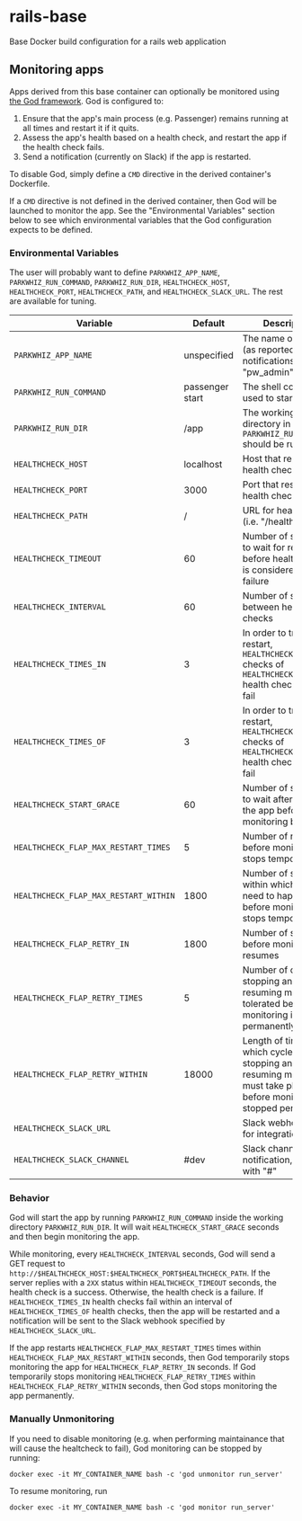 # rails-base
Base Docker build configuration for a rails web application

## Monitoring apps

Apps derived from this base container can optionally be monitored using 
[the God framework](http://godrb.com/). God is configured to:

1. Ensure that the app's main process (e.g. Passenger) remains running at
   all times and restart it if it quits.
2. Assess the app's health based on a health check, and restart the app if the
   health check fails.
3. Send a notification (currently on Slack) if the app is restarted.

To disable God, simply define a `CMD` directive in the derived container's
Dockerfile.

If a `CMD` directive is not defined in the derived container, then God will
be launched to monitor the app. See the "Environmental Variables" section below
to see which environmental variables that the God configuration expects to
be defined.

### Environmental Variables

The user will probably want to define `PARKWHIZ_APP_NAME`, 
`PARKWHIZ_RUN_COMMAND`, `PARKWHIZ_RUN_DIR`, `HEALTHCHECK_HOST`,
`HEALTHCHECK_PORT`, `HEALTHCHECK_PATH`, and `HEALTHCHECK_SLACK_URL`. The rest
are available for tuning.

| Variable                              | Default         | Description                                                                                                                     |
|---------------------------------------|-----------------|---------------------------------------------------------------------------------------------------------------------------------|
| `PARKWHIZ_APP_NAME`                   | unspecified     | The name of the app (as reported by notifications) E.g. "pw_admin"                                                              |
| `PARKWHIZ_RUN_COMMAND`                | passenger start | The shell command used to start the app                                                                                         |
| `PARKWHIZ_RUN_DIR`                    | /app            | The working directory in which `PARKWHIZ_RUN_COMMAND` should be run                                                             |
| `HEALTHCHECK_HOST`                    | localhost       | Host that replies to health check                                                                                               |
| `HEALTHCHECK_PORT`                    | 3000            | Port that responds to health check                                                                                              |
| `HEALTHCHECK_PATH`                    | /               | URL for health check (i.e. "/healthz")                                                                                          |
| `HEALTHCHECK_TIMEOUT`                 | 60              | Number of seconds to wait for response before health check is considered a failure                                              |
| `HEALTHCHECK_INTERVAL`                | 60              | Number of seconds between health checks                                                                                         |
| `HEALTHCHECK_TIMES_IN`                | 3               | In order to trigger a restart, `HEALTHCHECK_TIMES_IN` checks of `HEALTHCHECK_TIMES_OF` health checks must fail                  |
| `HEALTHCHECK_TIMES_OF`                | 3               | In order to trigger a restart, `HEALTHCHECK_TIMES_IN` checks of `HEALTHCHECK_TIMES_OF` health checks must fail                  |
| `HEALTHCHECK_START_GRACE`             | 60              | Number of seconds to wait after starting the app before monitoring begins                                                       |
| `HEALTHCHECK_FLAP_MAX_RESTART_TIMES`  | 5               | Number of restarts before monitoring stops temporarily                                                                          |
| `HEALTHCHECK_FLAP_MAX_RESTART_WITHIN` | 1800            | Number of seconds within which restarts need to happen before monitoring stops temporarily                                      |
| `HEALTHCHECK_FLAP_RETRY_IN`           | 1800            | Number of seconds before monitoring resumes                                                                                     |
| `HEALTHCHECK_FLAP_RETRY_TIMES`        | 5               | Number of cycles of stopping and resuming monitoring tolerated before monitoring is stopped permanently                         |
| `HEALTHCHECK_FLAP_RETRY_WITHIN`       | 18000           | Length of time within which cycles of stopping and resuming monitoring must take place before monitoring is stopped permanently |
| `HEALTHCHECK_SLACK_URL`               |                 | Slack webhook URL for integrations                                                                                              |
| `HEALTHCHECK_SLACK_CHANNEL`           | #dev            | Slack channel for notification, prefixed with "#"                                                                               |

### Behavior

God will start the app by running `PARKWHIZ_RUN_COMMAND` inside the working
directory `PARKWHIZ_RUN_DIR`. It will wait `HEALTHCHECK_START_GRACE` seconds
and then begin monitoring the app.

While monitoring, every `HEALTHCHECK_INTERVAL` seconds, God will send a GET
request to `http://$HEALTHCHECK_HOST:$HEALTHCHECK_PORT$HEALTHCHECK_PATH`. If
the server replies with a `2XX` status within `HEALTHCHECK_TIMEOUT` seconds,
the health check is a success. Otherwise, the health check is a failure. If
`HEALTHCHECK_TIMES_IN` health checks fail within an interval of
`HEALTHCHECK_TIMES_OF` health checks, then the app will be restarted and a
notification will be sent to the Slack webhook specified by
`HEALTHCHECK_SLACK_URL`. 

If the app restarts `HEALTHCHECK_FLAP_MAX_RESTART_TIMES` times within
`HEALTHCHECK_FLAP_MAX_RESTART_WITHIN` seconds, then God temporarily stops monitoring the
app for `HEALTHCHECK_FLAP_RETRY_IN` seconds. If God temporarily stops monitoring
`HEALTHCHECK_FLAP_RETRY_TIMES` within `HEALTHCHECK_FLAP_RETRY_WITHIN` seconds,
then God stops monitoring the app permanently.

### Manually Unmonitoring

If you need to disable monitoring (e.g. when performing maintainance that
will cause the healtcheck to fail), God monitoring can be stopped by running:

```
docker exec -it MY_CONTAINER_NAME bash -c 'god unmonitor run_server'
```

To resume monitoring, run

```
docker exec -it MY_CONTAINER_NAME bash -c 'god monitor run_server'
```
